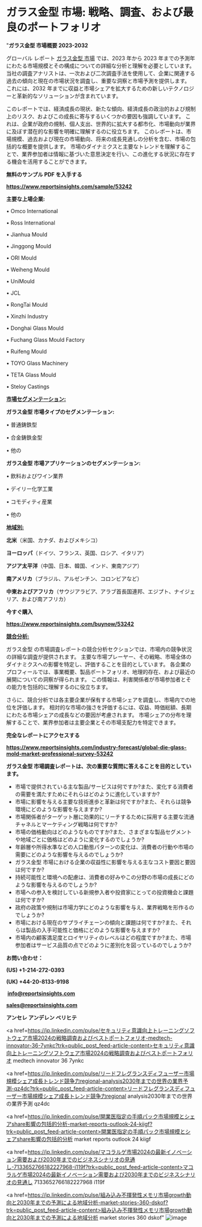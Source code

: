 # ガラス金型 市場: 戦略、調査、および最良のポートフォリオ

"<strong>ガラス金型 市場概要 2023-2032</strong>

グローバル レポート <a href=https://www.reportsinsights.com/sample/53242>ガラス金型 市場</a> では、2023 年から 2023 年までの予測年にわたる市場規模とその構成についての詳細な分析と理解を必要としています。 当社の調査アナリストは、一次および二次調査手法を使用して、企業に関連する過去の傾向と現在の市場状況を調査し、重要な洞察と市場予測を提供します。 これには、2032 年までに収益と市場シェアを拡大​​するための新しいテクノロジーと革新的なソリューションが含まれています。

このレポートでは、経済成長の現状、新たな傾向、経済成長の政治的および規制上のリスク、およびこの成長に寄与するいくつかの要因も強調しています。 これは、企業が政府の規制、個人支出、世界的に拡大する都市化、市場動向が業界に及ぼす潜在的な影響を明確に理解するのに役立ちます。 このレポートは、市場規模、過去および現在の市場動向、将来の成長見通しの分析を含む、市場の包括的な概要を提供します。 市場のダイナミクスと主要なトレンドを理解することで、業界参加者は情報に基づいた意思決定を行い、この進化する状況に存在する機会を活用することができます。

<strong><b>無料のサンプル PDF を入手する</b></strong>

<a href=https://www.reportsinsights.com/sample/53242><strong><u>https://www.reportsinsights.com/sample/53242</u></strong></a>

<strong>主要な上場企業:</strong>

• Omco International

• Ross International

• Jianhua Mould

• Jinggong Mould

• ORI Mould

• Weiheng Mould

• UniMould

• JCL

• RongTai Mould

• Xinzhi Industry

• Donghai Glass Mould

• Fuchang Glass Mould Factory

• Ruifeng Mould

• TOYO Glass Machinery

• TETA Glass Mould

• Steloy Castings

<strong><u>市場セグメンテーション</u></strong><strong><u>:</u></strong>

<strong>ガラス金型 市場タイプのセグメンテーション:</strong>

• 普通鋳鉄型

• 合金鋳鉄金型

• 他の

<strong>ガラス金型 市場アプリケーションのセグメンテーション:</strong>

• 飲料およびワイン業界

• デイリー化学工業

• コモディティ産業

• 他の

<strong><u>地域別</u></strong><strong><u>:</u></strong>

<strong>北米</strong>（米国、カナダ、およびメキシコ）

<strong>ヨーロッパ</strong>（ドイツ、フランス、英国、ロシア、イタリア）

<strong>アジア太平洋</strong>（中国、日本、韓国、インド、東南アジア）

<strong>南アメリカ</strong>（ブラジル、アルゼンチン、コロンビアなど）

<strong>中東およびアフリカ</strong>（サウジアラビア、アラブ首長国連邦、エジプト、ナイジェリア、および南アフリカ）

<strong>今すぐ購入</strong>

<a href=https://www.reportsinsights.com/buynow/53242><strong><u>https://www.reportsinsights.com/buynow/53242</u></strong></a>

<strong><u>競合分析:</u></strong>

ガラス金型 の市場調査レポートの競合分析セクションでは、市場内の競争状況の詳細な調査が提供されます。 主要な市場プレーヤー、その戦略、市場全体のダイナミクスへの影響を特定し、評価することを目的としています。 各企業のプロフィールでは、事業概要、製品ポートフォリオ、地理的存在、および最近の展開についての洞察が得られます。 この情報は、利害関係者が市場参加者とその能力を包括的に理解するのに役立ちます。

さらに、競合分析では各主要企業が保有する市場シェアを調査し、市場内での地位を評価します。 相対的な市場の強さを評価するには、収益、時価総額、長期にわたる市場シェアの成長などの要因が考慮されます。 市場シェアの分布を理解することで、業界参加者は主要企業とその市場支配力を特定できます。

<strong>完全なレポートにアクセスする</strong>

<a href=https://www.reportsinsights.com/industry-forecast/global-die-glass-mold-market-professional-survey-53242><strong><u><b>https://www.reportsinsights.com/industry-forecast/global-die-glass-mold-market-professional-survey-53242</b></u></strong></a>

<strong><b>ガラス金型 市場調査レポートは、次の重要な質問に答えることを目的としています。</b></strong>
<ul>
  <li>市場で提供されている主な製品/サービスは何ですか?また、変化する消費者の需要を満たすためにそれらはどのように進化していますか?</li>
  <li>市場に影響を与える主要な技術進歩と革新は何ですか?また、それらは競争環境にどのような影響を与えますか?</li>
  <li>市場関係者がターゲット層に効果的にリーチするために採用する主要な流通チャネルとマーケティング戦略は何ですか?</li>
  <li>市場の価格動向はどのようなものですか?また、さまざまな製品セグメントや地域ごとに価格はどのように変化するのでしょうか?</li>
  <li>年齢層や所得水準などの人口動態パターンの変化は、消費者の行動や市場の需要にどのような影響を与えるのでしょうか?</li>
  <li>ガラス金型 市場における企業の収益性に影響を与える主なコスト要因と要因は何ですか?</li>
  <li>持続可能性と環境への配慮は、消費者の好みやこの分野の市場の成長にどのような影響を与えるのでしょうか?</li>
  <li>市場への参入を検討している新規参入者や投資家にとっての投資機会と課題は何ですか?</li>
  <li>政府の政策や規制は市場力学にどのような影響を与え、業界戦略を形作るのでしょうか?</li>
  <li>市場における現在のサプライチェーンの傾向と課題は何ですか?また、それらは製品の入手可能性と価格にどのような影響を与えますか?</li>
  <li>市場内の顧客満足度とロイヤリティのレベルはどの程度ですか?また、市場参加者はサービス品質の点でどのように差別化を図っているのでしょうか?</li>
</ul>
<strong>お問い合わせ：</strong>

<strong>(US) +1-214-272-0393</strong>

<strong>(UK) +44-20-8133-9198</strong>

<strong> </strong><a href=info@reportsinsights.com><strong><u>info@reportsinsights.com</u></strong></a>

<a href=sales@reportsinsights.com><strong><u>sales@reportsinsights.com</u></strong></a>

<strong>アンセレ アンデレン ベリヒテ</strong>

<a href=https://jp.linkedin.com/pulse/セキュリティ意識向上トレーニングソフトウェア市場2024の戦略調査およびベストポートフォリオ-medtech-innovator-36-7ynkc?trk=public_post_feed-article-content>セキュリティ意識向上トレーニングソフトウェア市場2024の戦略調査およびベストポートフォリオ medtech innovator 36 7ynkc</a>

<a href=https://jp.linkedin.com/pulse/リードフレグランスディフューザー市場規模シェア成長トレンド競争力regional-analysis2030年までの世界の業界予測-qz4dc?trk=public_post_feed-article-content>リードフレグランスディフューザー市場規模シェア成長トレンド競争力regional analysis2030年までの世界の業界予測 qz4dc</a>

<a href=https://jp.linkedin.com/pulse/開業医指定の手順パック市場規模とシェアshare影響の包括的分析-market-reports-outlook-24-kiigf?trk=public_post_feed-article-content>開業医指定の手順パック市場規模とシェアshare影響の包括的分析 market reports outlook 24 kiigf</a>

<a href=https://jp.linkedin.com/pulse/マコラルゲ市場2024の最新イノベーション需要および2030年までのビジネスシナリオの見通し-7133652766182227968-i119f?trk=public_post_feed-article-content>マコラルゲ市場2024の最新イノベーション需要および2030年までのビジネスシナリオの見通し 7133652766182227968 i119f</a>

<a href=https://jp.linkedin.com/pulse/組み込み不揮発性メモリ市場growth動向と2030年までの予測による地域分析-market-stories-360-dskof?trk=public_post_feed-article-content>組み込み不揮発性メモリ市場growth動向と2030年までの予測による地域分析 market stories 360 dskof</a>"
![image](https://github.com/gayatrid12/RImarketgrowth/assets/158473851/0b32f804-ca81-4a42-883c-2e97af164c80)
